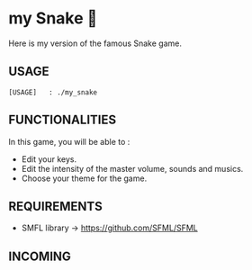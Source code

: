 # my Snake 🐍
Here is my version of the famous Snake game.

## USAGE
    [USAGE]   : ./my_snake

## FUNCTIONALITIES
In this game, you will be able to :
-  Edit your keys.
-  Edit the intensity of the master volume, sounds and musics.
-  Choose your theme for the game.

## REQUIREMENTS
- SMFL library -> https://github.com/SFML/SFML

## INCOMING
